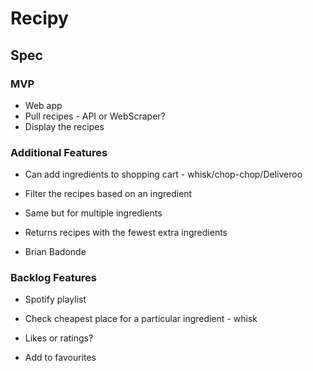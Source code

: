 # Recipy

## Spec

### MVP

- Web app
- Pull recipes - API or WebScraper?
- Display the recipes

### Additional Features

- Can add ingredients to shopping cart - whisk/chop-chop/Deliveroo

- Filter the recipes based on an ingredient
- Same but for multiple ingredients
- Returns recipes with the fewest extra ingredients

- Brian Badonde

### Backlog Features

- Spotify playlist

- Check cheapest place for a particular ingredient - whisk
- Likes or ratings?
- Add to favourites
